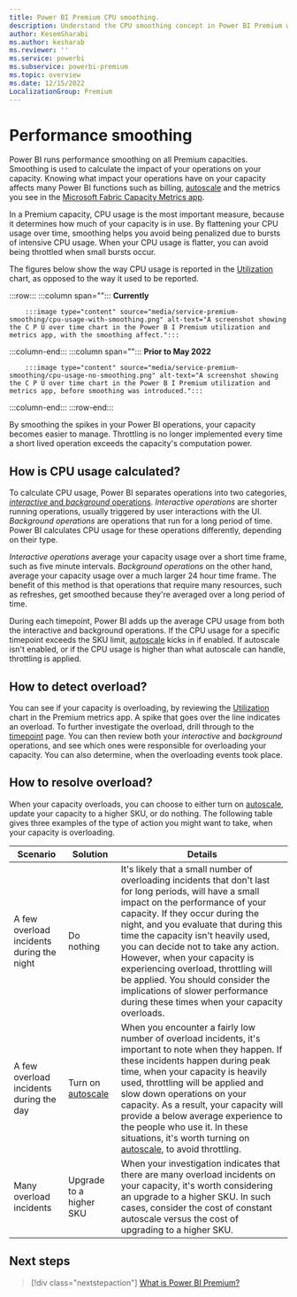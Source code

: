 ```yaml
---
title: Power BI Premium CPU smoothing.
description: Understand the CPU smoothing concept in Power BI Premium works.
author: KesemSharabi
ms.author: kesharab
ms.reviewer: ''
ms.service: powerbi
ms.subservice: powerbi-premium
ms.topic: overview
ms.date: 12/15/2022
LocalizationGroup: Premium 
---
```


# Performance smoothing

Power BI runs performance smoothing on all Premium capacities. Smoothing is used to calculate the impact of your operations on your capacity. Knowing what impact your operations have on your capacity affects many Power BI functions such as billing, [autoscale](service-premium-auto-scale.md) and the metrics you see in the [Microsoft Fabric Capacity Metrics app](/fabric/enterprise/metrics-app).

In a Premium capacity, CPU usage is the most important measure, because it determines how much of your capacity is in use. By flattening your CPU usage over time, smoothing helps you avoid being penalized due to bursts of intensive CPU usage. When your CPU usage is flatter, you can avoid being throttled when small bursts occur.

The figures below show the way CPU usage is reported in the [Utilization](/fabric/enterprise/metrics-app-overview-page#utilization) chart, as opposed to the way it used to be reported.  

:::row:::
   :::column span="":::
      **Currently**

        :::image type="content" source="media/service-premium-smoothing/cpu-usage-with-smoothing.png" alt-text="A screenshot showing the C P U over time chart in the Power B I Premium utilization and metrics app, with the smoothing affect.":::
   :::column-end:::
   :::column span="":::
      **Prior to May 2022**

        :::image type="content" source="media/service-premium-smoothing/cpu-usage-no-smoothing.png" alt-text="A screenshot showing the C P U over time chart in the Power B I Premium utilization and metrics app, before smoothing was introduced.":::
   :::column-end:::
:::row-end:::

By smoothing the spikes in your Power BI operations, your capacity becomes easier to manage. Throttling is no longer implemented every time a short lived operation exceeds the capacity's computation power.

## How is CPU usage calculated?

To calculate CPU usage, Power BI separates operations into two categories, [*interactive* and *background* operations](service-premium-interactive-background-operations.md). *Interactive operations* are shorter running operations, usually triggered by user interactions with the UI. *Background operations* are operations that run for a long period of time. Power BI calculates CPU usage for these operations differently, depending on their type.

*Interactive operations* average your capacity usage over a short time frame, such as five minute intervals. *Background operations* on the other hand, average your capacity usage over a much larger 24 hour time frame. The benefit of this method is that operations that require many resources, such as refreshes, get smoothed because they're averaged over a long period of time.

During each timepoint, Power BI adds up the average CPU usage from both the interactive and background operations. If the CPU usage for a specific timepoint exceeds the SKU limit, [autoscale](service-premium-auto-scale.md) kicks in if enabled. If autoscale isn't enabled, or if the CPU usage is higher than what autoscale can handle, throttling is applied.

## How to detect overload?

You can see if your capacity is overloading, by reviewing the [Utilization](/fabric/enterprise/metrics-app-overview-page#utilization) chart in the Premium metrics app. A spike that goes over the line indicates an overload. To further investigate the overload, drill through to the [timepoint](/fabric/enterprise/metrics-app-timepoint-page) page. You can then review both your *interactive* and *background* operations, and see which ones were responsible for overloading your capacity. You can also determine, when the overloading events took place.

## How to resolve overload?

When your capacity overloads, you can choose to either turn on [autoscale](service-premium-auto-scale.md), update your capacity to a higher SKU, or do nothing. The following table gives three examples of the type of action you might want to take, when your capacity is overloading.

| Scenario | Solution | Details  |
|----------|----------|----------|
| A few overload incidents during the night | Do nothing | It's likely that a small number of overloading incidents that don't last for long periods, will have a small impact on the performance of your capacity. If they occur during the night, and you evaluate that during this time the capacity isn't heavily used, you can decide not to take any action. However, when your capacity is experiencing overload, throttling will be applied. You should consider the implications of slower performance during these times when your capacity overloads. |
| A few overload incidents during the day | Turn on [autoscale](service-premium-auto-scale.md) | When you encounter a fairly low number of overload incidents, it's important to note when they happen. If these incidents happen during peak time, when your capacity is heavily used, throttling will be applied and slow down operations on your capacity. As a result, your capacity will provide a below average experience to the people who use it. In these situations, it's worth turning on [autoscale](service-premium-auto-scale.md), to avoid throttling. |
| Many overload incidents | Upgrade to a higher SKU | When your investigation indicates that there are many overload incidents on your capacity, it's worth considering an upgrade to a higher SKU. In such cases, consider the cost of constant autoscale versus the cost of upgrading to a higher SKU. |

## Next steps

> [!div class="nextstepaction"]
> [What is Power BI Premium?](service-premium-what-is.md)
